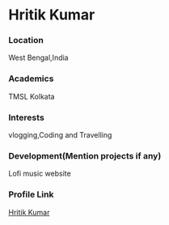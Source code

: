 # Hritik Kumar

### Location

West Bengal,India

### Academics

TMSL Kolkata

### Interests

vlogging,Coding and Travelling

### Development(Mention projects if any)

Lofi music website

### Profile Link

[Hritik Kumar](https://github.com/hritik-6918)
